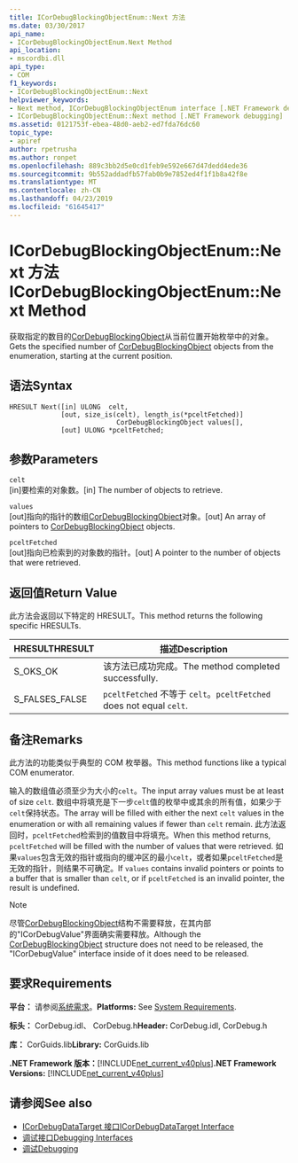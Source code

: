 ```yaml
---
title: ICorDebugBlockingObjectEnum::Next 方法
ms.date: 03/30/2017
api_name:
- ICorDebugBlockingObjectEnum.Next Method
api_location:
- mscordbi.dll
api_type:
- COM
f1_keywords:
- ICorDebugBlockingObjectEnum::Next
helpviewer_keywords:
- Next method, ICorDebugBlockingObjectEnum interface [.NET Framework debugging]
- ICorDebugBlockingObjectEnum::Next method [.NET Framework debugging]
ms.assetid: 0121753f-ebea-48d0-aeb2-ed7fda76dc60
topic_type:
- apiref
author: rpetrusha
ms.author: ronpet
ms.openlocfilehash: 889c3bb2d5e0cd1feb9e592e667d47dedd4ede36
ms.sourcegitcommit: 9b552addadfb57fab0b9e7852ed4f1f1b8a42f8e
ms.translationtype: MT
ms.contentlocale: zh-CN
ms.lasthandoff: 04/23/2019
ms.locfileid: "61645417"
---
```

# <a name="icordebugblockingobjectenumnext-method"></a><span data-ttu-id="52cdf-102">ICorDebugBlockingObjectEnum::Next 方法</span><span class="sxs-lookup"><span data-stu-id="52cdf-102">ICorDebugBlockingObjectEnum::Next Method</span></span>
<span data-ttu-id="52cdf-103">获取指定的数目的[CorDebugBlockingObject](../../../../docs/framework/unmanaged-api/debugging/cordebugblockingobject-structure.md)从当前位置开始枚举中的对象。</span><span class="sxs-lookup"><span data-stu-id="52cdf-103">Gets the specified number of [CorDebugBlockingObject](../../../../docs/framework/unmanaged-api/debugging/cordebugblockingobject-structure.md) objects from the enumeration, starting at the current position.</span></span>  
  
## <a name="syntax"></a><span data-ttu-id="52cdf-104">语法</span><span class="sxs-lookup"><span data-stu-id="52cdf-104">Syntax</span></span>  
  
```  
HRESULT Next([in] ULONG  celt,  
             [out, size_is(celt), length_is(*pceltFetched)]  
                           CorDebugBlockingObject values[],  
             [out] ULONG *pceltFetched;  
```  
  
## <a name="parameters"></a><span data-ttu-id="52cdf-105">参数</span><span class="sxs-lookup"><span data-stu-id="52cdf-105">Parameters</span></span>  
 `celt`  
 <span data-ttu-id="52cdf-106">[in]要检索的对象数。</span><span class="sxs-lookup"><span data-stu-id="52cdf-106">[in] The number of objects to retrieve.</span></span>  
  
 `values`  
 <span data-ttu-id="52cdf-107">[out]指向的指针的数组[CorDebugBlockingObject](../../../../docs/framework/unmanaged-api/debugging/cordebugblockingobject-structure.md)对象。</span><span class="sxs-lookup"><span data-stu-id="52cdf-107">[out] An array of pointers to [CorDebugBlockingObject](../../../../docs/framework/unmanaged-api/debugging/cordebugblockingobject-structure.md) objects.</span></span>  
  
 `pceltFetched`  
 <span data-ttu-id="52cdf-108">[out]指向已检索到的对象数的指针。</span><span class="sxs-lookup"><span data-stu-id="52cdf-108">[out] A pointer to the number of objects that were retrieved.</span></span>  
  
## <a name="return-value"></a><span data-ttu-id="52cdf-109">返回值</span><span class="sxs-lookup"><span data-stu-id="52cdf-109">Return Value</span></span>  
 <span data-ttu-id="52cdf-110">此方法会返回以下特定的 HRESULT。</span><span class="sxs-lookup"><span data-stu-id="52cdf-110">This method returns the following specific HRESULTs.</span></span>  
  
|<span data-ttu-id="52cdf-111">HRESULT</span><span class="sxs-lookup"><span data-stu-id="52cdf-111">HRESULT</span></span>|<span data-ttu-id="52cdf-112">描述</span><span class="sxs-lookup"><span data-stu-id="52cdf-112">Description</span></span>|  
|-------------|-----------------|  
|<span data-ttu-id="52cdf-113">S_OK</span><span class="sxs-lookup"><span data-stu-id="52cdf-113">S_OK</span></span>|<span data-ttu-id="52cdf-114">该方法已成功完成。</span><span class="sxs-lookup"><span data-stu-id="52cdf-114">The method completed successfully.</span></span>|  
|<span data-ttu-id="52cdf-115">S_FALSE</span><span class="sxs-lookup"><span data-stu-id="52cdf-115">S_FALSE</span></span>|<span data-ttu-id="52cdf-116">`pceltFetched` 不等于 `celt`。</span><span class="sxs-lookup"><span data-stu-id="52cdf-116">`pceltFetched` does not equal `celt`.</span></span>|  
  
## <a name="remarks"></a><span data-ttu-id="52cdf-117">备注</span><span class="sxs-lookup"><span data-stu-id="52cdf-117">Remarks</span></span>  
 <span data-ttu-id="52cdf-118">此方法的功能类似于典型的 COM 枚举器。</span><span class="sxs-lookup"><span data-stu-id="52cdf-118">This method functions like a typical COM enumerator.</span></span>  
  
 <span data-ttu-id="52cdf-119">输入的数组值必须至少为大小的`celt`。</span><span class="sxs-lookup"><span data-stu-id="52cdf-119">The input array values must be at least of size `celt`.</span></span> <span data-ttu-id="52cdf-120">数组中将填充是下一步`celt`值的枚举中或其余的所有值，如果少于`celt`保持状态。</span><span class="sxs-lookup"><span data-stu-id="52cdf-120">The array will be filled with either the next `celt` values in the enumeration or with all remaining values if fewer than `celt` remain.</span></span> <span data-ttu-id="52cdf-121">此方法返回时，`pceltFetched`检索到的值数目中将填充。</span><span class="sxs-lookup"><span data-stu-id="52cdf-121">When this method returns, `pceltFetched` will be filled with the number of values that were retrieved.</span></span> <span data-ttu-id="52cdf-122">如果`values`包含无效的指针或指向的缓冲区的最小`celt`，或者如果`pceltFetched`是无效的指针，则结果不可确定。</span><span class="sxs-lookup"><span data-stu-id="52cdf-122">If `values` contains invalid pointers or points to a buffer that is smaller than `celt`, or if `pceltFetched` is an invalid pointer, the result is undefined.</span></span>  
  
> [!NOTE]
>  <span data-ttu-id="52cdf-123">尽管[CorDebugBlockingObject](../../../../docs/framework/unmanaged-api/debugging/cordebugblockingobject-structure.md)结构不需要释放，在其内部的"ICorDebugValue"界面确实需要释放。</span><span class="sxs-lookup"><span data-stu-id="52cdf-123">Although the [CorDebugBlockingObject](../../../../docs/framework/unmanaged-api/debugging/cordebugblockingobject-structure.md) structure does not need to be released, the "ICorDebugValue" interface inside of it does need to be released.</span></span>  
  
## <a name="requirements"></a><span data-ttu-id="52cdf-124">要求</span><span class="sxs-lookup"><span data-stu-id="52cdf-124">Requirements</span></span>  
 <span data-ttu-id="52cdf-125">**平台：** 请参阅[系统需求](../../../../docs/framework/get-started/system-requirements.md)。</span><span class="sxs-lookup"><span data-stu-id="52cdf-125">**Platforms:** See [System Requirements](../../../../docs/framework/get-started/system-requirements.md).</span></span>  
  
 <span data-ttu-id="52cdf-126">**标头：** CorDebug.idl、 CorDebug.h</span><span class="sxs-lookup"><span data-stu-id="52cdf-126">**Header:** CorDebug.idl, CorDebug.h</span></span>  
  
 <span data-ttu-id="52cdf-127">**库：** CorGuids.lib</span><span class="sxs-lookup"><span data-stu-id="52cdf-127">**Library:** CorGuids.lib</span></span>  
  
 <span data-ttu-id="52cdf-128">**.NET Framework 版本：**[!INCLUDE[net_current_v40plus](../../../../includes/net-current-v40plus-md.md)]</span><span class="sxs-lookup"><span data-stu-id="52cdf-128">**.NET Framework Versions:** [!INCLUDE[net_current_v40plus](../../../../includes/net-current-v40plus-md.md)]</span></span>  
  
## <a name="see-also"></a><span data-ttu-id="52cdf-129">请参阅</span><span class="sxs-lookup"><span data-stu-id="52cdf-129">See also</span></span>

- [<span data-ttu-id="52cdf-130">ICorDebugDataTarget 接口</span><span class="sxs-lookup"><span data-stu-id="52cdf-130">ICorDebugDataTarget Interface</span></span>](../../../../docs/framework/unmanaged-api/debugging/icordebugdatatarget-interface.md)
- [<span data-ttu-id="52cdf-131">调试接口</span><span class="sxs-lookup"><span data-stu-id="52cdf-131">Debugging Interfaces</span></span>](../../../../docs/framework/unmanaged-api/debugging/debugging-interfaces.md)
- [<span data-ttu-id="52cdf-132">调试</span><span class="sxs-lookup"><span data-stu-id="52cdf-132">Debugging</span></span>](../../../../docs/framework/unmanaged-api/debugging/index.md)
